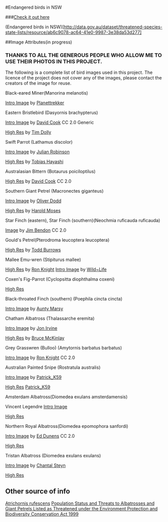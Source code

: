 #Endangered birds in NSW

###[Check it out here](http://chloechen.io/bird) 

(Endangered birds in NSW)[http://data.gov.au/dataset/threatened-species-state-lists/resource/ab6c9078-ac64-41e0-9987-3e38da53d277]


##Image Attributes(in progress)

### THANKS TO ALL THE GENEROUS PEOPLE WHO ALLOW ME TO USE THEIR PHOTOS IN THIS PROJECT. 

The following is a complete list of bird images used in this project. The licence of the project does not cover any of the images, please contact the creators  of the image for reuse. 

Black-eared Miner(Manorina melanotis)

[Intro Image](https://flic.kr/p/8LkeCd) by [Planettrekker](https://www.flickr.com/photos/planettrekker/)


Eastern Bristlebird (Dasyornis brachypterus)

[Intro Image](https://flic.kr/p/ckjKfo) by [David Cook](https://flic.kr/p/4UUpTw) CC 2.0 Generic

[High Res](http://tim-dolby.blogspot.com.au) by [Tim Dolly](http://tim-dolby.blogspot.com.au)


Swift Parrot (Lathamus discolor) 

[Intro Image](https://flic.kr/p/8EHCTt) by [Julian Robinson](https://www.flickr.com/photos/ozjulian/)

[High Res](https://flic.kr/p/4Hqysg) by [Tobias Hayashi](https://www.flickr.com/photos/callocephalon/)


Australasian Bittern (Botaurus poiciloptilus)

[High Res](https://flic.kr/p/ormTq2) by [David Cook](https://www.flickr.com/photos/frankzed/) CC 2.0


Southern Giant Petrel (Macronectes giganteus)

[Intro Image](https://flic.kr/p/dGZLrv) by [Oliver Dodd](https://www.flickr.com/photos/oliverdodd/)

[High Res](https://flic.kr/p/kqb1ai) by [Harold Moses](https://www.flickr.com/photos/mosesharold/)


Star Finch (eastern), Star Finch (southern)(Neochmia ruficauda ruficauda)

[Image](https://flic.kr/p/uByw92) by [Jim Bendon](https://www.flickr.com/photos/jim_bendon_1957/) CC 2.0


Gould's Petrel(Pterodroma leucoptera leucoptera)


[High Res](https://flic.kr/p/dN1mWz) by [Todd Burrows](https://www.flickr.com/photos/toddburrows/)



Mallee Emu-wren (Stipiturus mallee)

[High Res](https://flic.kr/p/diYjwY) by [Ron Knight](https://www.flickr.com/photos/sussexbirder/)
[Intro Image](https://flic.kr/p/qaiN8e) by [Wild~Life](https://www.flickr.com/photos/andrew_alderson/)



Coxen's Fig-Parrot (Cyclopsitta diophthalma coxeni)


[High Res](https://upload.wikimedia.org/wikipedia/commons/b/b3/Cyclopsitta_diophthalma_-Birdworld_Kuranda%2C_Queensland%2C_Australia_-male-8a.jpg)


Black-throated Finch (southern) (Poephila cincta cincta)

[Intro Image](https://flic.kr/p/9qfMzH) by [Aunty Marsy](https://www.flickr.com/photos/auntymarsy/)


Chatham Albatross (Thalassarche eremita)

[Intro Image](https://flic.kr/p/8UexwV) by [Jon Irvine](https://www.flickr.com/photos/calidris-photos/)

[High Res](https://flic.kr/p/pB3vg7) by [Bruce McKinlay](https://www.flickr.com/photos/98212195@N00/)



Grey Grasswren (Bulloo) (Amytornis barbatus barbatus)

[Intro Image](https://flic.kr/p/diYmzg) by [Ron Knight](https://www.flickr.com/photos/sussexbirder/) CC 2.0


Australian Painted Snipe (Rostratula australis)

[Intro Image](https://flic.kr/p/dQDDLd) by [Patrick_K59](https://www.flickr.com/photos/patrick_k59/)

[High Res](https://flic.kr/p/dUx4r5) [Patrick_K59](https://www.flickr.com/photos/patrick_k59/)


Amsterdam Albatross(Diomedea exulans amsterdamensis)

Vincent Legendre [Intro Image](https://upload.wikimedia.org/wikipedia/commons/thumb/f/f2/Albatros_d%27amsterdam_poussin.jpg/500px-Albatros_d%27amsterdam_poussin.jpg)

[High Res](https://en.wikipedia.org/wiki/Amsterdam_albatross#/media/File:Albatros_d%27amsterdam.jpg)


Northern Royal Albatross(Diomedea epomophora sanfordi)

[Intro Image](https://flic.kr/p/qavMD1) by [Ed Dunens](https://www.flickr.com/photos/blachswan/) CC 2.0

[High Res](https://en.wikipedia.org/wiki/Northern_royal_albatross#/media/File:Diomedea_sanfordi_-_SE_Tasmania.jpg)


Tristan Albatross (Diomedea exulans exulans)

[Intro Image](https://flic.kr/p/6aFUqB) by [Chantal Steyn](https://www.flickr.com/photos/chantal_steyn/)

[High Res](https://upload.wikimedia.org/wikipedia/commons/thumb/c/c4/Diomedea_exulans_in_flight_-_SE_Tasmania.jpg/440px-Diomedea_exulans_in_flight_-_SE_Tasmania.jpg)

## Other source of info 
[Atrichornis rufescens](http://www.environment.gov.au/biodiversity/threatened/species/pubs/655-conservation-advice.pdf)
[Population Status and Threats to Albatrosses and Giant
Petrels Listed as Threatened under the Environment
Protection and Biodiversity Conservation Act 1999](http://www.antarctica.gov.au/__data/assets/pdf_file/0019/40636/Albatross-Background-Paper-FINAL.pdf)
